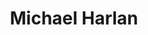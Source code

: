 ---
id: michael_harlan
title: Michael Harlan
filtername: M. Harlan
role: M. S.
year: 2019
status: alumnus
bio: received his Master’s degree in Mechanical Engineering from Oklahoma State University in 2019. He received his Bachelor’s Degree in Mechanical Engineering at Oklahoma Christian University in 2017. His M. S. thesis was on Nonlinear Hybrid Optimal Control.
---